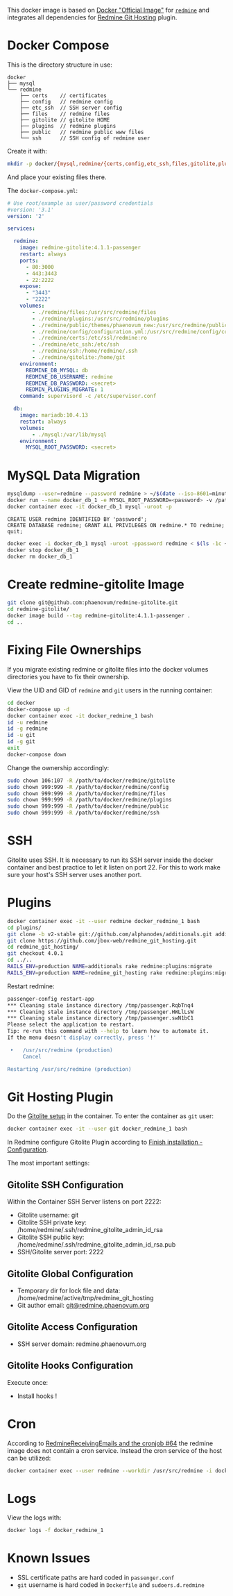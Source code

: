This docker image is based on [Docker "Official Image"](https://github.com/docker-library/official-images#what-are-official-images) for [`redmine`](https://hub.docker.com/_/redmine/) and integrates all dependencies for [Redmine Git Hosting](http://redmine-git-hosting.io/) plugin.

# Docker Compose

This is the directory structure in use:

```
docker
├── mysql
└── redmine
    ├── certs    // certificates
    ├── config   // redmine config
    ├── etc_ssh  // SSH server config
    ├── files    // redmine files
    ├── gitolite // gitolite HOME
    ├── plugins  // redmine plugins
    ├── public   // redmine public www files
    └── ssh      // SSH config of redmine user
```

Create it with:

```bash
mkdir -p docker/{mysql,redmine/{certs,config,etc_ssh,files,gitolite,plugins,public,ssh}}
```
And place your existing files there.

The `docker-compose.yml`:

```yml
# Use root/example as user/password credentials
#version: '3.1'
version: '2'

services:

  redmine:
    image: redmine-gitolite:4.1.1-passenger
    restart: always
    ports:
      - 80:3000
      - 443:3443
      - 22:2222
    expose:
      - "3443"
      - "2222"
    volumes:
        - ./redmine/files:/usr/src/redmine/files
        - ./redmine/plugins:/usr/src/redmine/plugins
        - ./redmine/public/themes/phaenovum_new:/usr/src/redmine/public/themes/phaenovum_new
        - ./redmine/config/configuration.yml:/usr/src/redmine/config/configuration.yml
        - ./redmine/certs:/etc/ssl/redmine:ro
        - ./redmine/etc_ssh:/etc/ssh
        - ./redmine/ssh:/home/redmine/.ssh
        - ./redmine/gitolite:/home/git
    environment:
      REDMINE_DB_MYSQL: db
      REDMINE_DB_USERNAME: redmine
      REDMINE_DB_PASSWORD: <secret>
      REDMIN_PLUGINS_MIGRATE: 1
    command: supervisord -c /etc/supervisor.conf

  db:
    image: mariadb:10.4.13
    restart: always
    volumes:
        - ./mysql:/var/lib/mysql
    environment:
      MYSQL_ROOT_PASSWORD: <secret>
```

# MySQL Data Migration

```bash
mysqldump --user=redmine --password redmine > ~/$(date --iso-8601=minutes)_redmine.sql
docker run --name docker_db_1 -e MYSQL_ROOT_PASSWORD=<password> -v /path/to/docker/mysql:/var/lib/mysql  mariadb:10.4.13
docker container exec -it docker_db_1 mysql -uroot -p
```

```mysql
CREATE USER redmine IDENTIFIED BY 'password';
CREATE DATABASE redmine; GRANT ALL PRIVILEGES ON redmine.* TO redmine;
quit;
```

```bash
docker exec -i docker_db_1 mysql -uroot -ppassword redmine < $(ls -1c ~/*_redmine.sql | head -n1)
docker stop docker_db_1
docker rm docker_db_1
```
# Create redmine-gitolite Image

```bash
git clone git@github.com:phaenovum/redmine-gitolite.git
cd redmine-gitolite/
docker image build --tag redmine-gitolite:4.1.1-passenger .
cd ..
```

# Fixing File Ownerships

If you migrate existing redmine or gitolite files into the docker volumes directories you have to fix their ownership.

View the UID and GID of `redmine` and `git` users in the running container:

```bash
cd docker
docker-compose up -d
docker container exec -it docker_redmine_1 bash
id -u redmine
id -g redmine
id -u git
id -g git
exit
docker-compose down
```

Change the ownership accordingly:

```bash
sudo chown 106:107 -R /path/to/docker/redmine/gitolite
sudo chown 999:999 -R /path/to/docker/redmine/config
sudo chown 999:999 -R /path/to/docker/redmine/files
sudo chown 999:999 -R /path/to/docker/redmine/plugins
sudo chown 999:999 -R /path/to/docker/redmine/public
sudo chown 999:999 -R /path/to/docker/redmine/ssh
```

# SSH

Gitolite uses SSH. It is necessary to run its SSH server inside the docker container and best practice to let it listen on port 22. For this to work make sure your host's SSH server uses another port.

# Plugins

```bash
docker container exec -it --user redmine docker_redmine_1 bash
cd plugins/
git clone -b v2-stable git://github.com/alphanodes/additionals.git additionals
git clone https://github.com/jbox-web/redmine_git_hosting.git
cd redmine_git_hosting/
git checkout 4.0.1
cd ../..
RAILS_ENV=production NAME=additionals rake redmine:plugins:migrate
RAILS_ENV=production NAME=redmine_git_hosting rake redmine:plugins:migrate
```

Restart redmine:

```bash
passenger-config restart-app
*** Cleaning stale instance directory /tmp/passenger.RqbTnq4
*** Cleaning stale instance directory /tmp/passenger.HWLlLsW
*** Cleaning stale instance directory /tmp/passenger.swN1bC1
Please select the application to restart.
Tip: re-run this command with --help to learn how to automate it.
If the menu doesn't display correctly, press '!'

 ‣   /usr/src/redmine (production)
     Cancel

Restarting /usr/src/redmine (production)
```

# Git Hosting Plugin

Do the [Gitolite setup](https://gitolite.com/gitolite/install#setup) in the
container. To enter the container as `git` user:

```bash
docker container exec -it --user git docker_redmine_1 bash
```

In Redmine configure Gitolite Plugin according to [Finish installation - Configuration](http://redmine-git-hosting.io/get_started/).

The most important settings:

## Gitolite SSH Configuration

Within the Container SSH Server listens on port 2222:

- Gitolite username: git
- Gitolite SSH private key: /home/redmine/.ssh/redmine_gitolite_admin_id_rsa
- Gitolite SSH public key: /home/redmine/.ssh/redmine_gitolite_admin_id_rsa.pub
- SSH/Gitolite server port: 2222

## Gitolite Global Configuration

- Temporary dir for lock file and data: /home/redmine/active/tmp/redmine_git_hosting
- Git author email: git@redmine.phaenovum.org

## Gitolite Access Configuration

- SSH server domain: redmine.phaenovum.org

## Gitolite Hooks Configuration

Execute once:

- Install hooks !

# Cron

According to [RedmineReceivingEmails and the cronjob #64](https://github.com/docker-library/redmine/issues/64) the redmine image does not contain a cron service. Instead the cron service of the host can be utilized:

```bash
docker container exec --user redmine --workdir /usr/src/redmine -i docker_redmine_1 rake redmine:send_reminders project=it-infrastruktur RAILS_ENV=production > /dev/null 2>&1
```

# Logs

View the logs with:

```bash
docker logs -f docker_redmine_1
```

# Known Issues

- SSL certificate paths are hard coded in `passenger.conf`
- `git` username is hard coded in `Dockerfile` and `sudoers.d.redmine`
